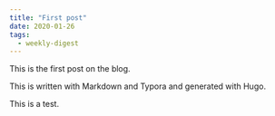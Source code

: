```yaml
---
title: "First post"
date: 2020-01-26
tags:
  - weekly-digest
---
```


This is the first post on the blog.

This is written with Markdown and Typora and generated with Hugo.

This is a test.
